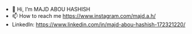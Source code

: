 - 👋 Hi, I’m MAJD ABOU HASHISH
- 📫 How to reach me https://www.instagram.com/majd.a.h/
- LinkedIn: https://www.linkedin.com/in/majd-abou-hashish-172321220/
